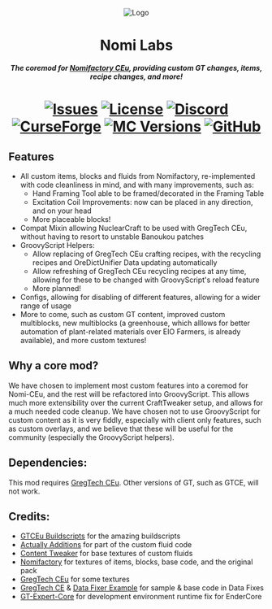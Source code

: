 <p align="center"><img src="https://github.com/Nomi-CEu/Nomi-CEu/assets/103940576/672808a8-0ad0-4d07-809e-08336a928909" alt="Logo"></p>
<h1 align="center">Nomi Labs</h1>
<p align="center"><b><i>The coremod for <a href="https://github.com/Nomi-CEu/Nomi-CEu"> Nomifactory CEu</a>, providing custom GT changes, items, recipe changes, and more!</i></b></p>
<h1 align="center">
    <a href="https://github.com/Nomi-CEu/Nomi-Labs/issues"><img src="https://img.shields.io/github/issues/Nomi-CEu/Nomi-Labs?style=for-the-badge&color=orange" alt="Issues"></a>
    <a href="https://github.com/Nomi-CEu/Nomi-Labs/blob/master/LICENSE"><img src="https://img.shields.io/github/license/Nomi-CEu/Nomi-Labs?style=for-the-badge" alt="License"></a>
    <a href="https://discord.com/invite/zwQzqP8b6q"><img src="https://img.shields.io/discord/927050775073534012?color=5464ec&label=Discord&style=for-the-badge" alt="Discord"></a>
    <br>
    <a href="https://www.curseforge.com/minecraft/mc-mods/nomi-labs"><img src="https://cf.way2muchnoise.eu/932060.svg?badge_style=for_the_badge" alt="CurseForge"></a>
    <a href="https://www.curseforge.com/minecraft/mc-mods/nomi-labs"><img src="https://cf.way2muchnoise.eu/versions/For%20MC_932060_all.svg?badge_style=for_the_badge" alt="MC Versions"></a>
    <a href="https://github.com/Nomi-CEu/Nomi-Labs/releases"><img src="https://img.shields.io/github/downloads/Nomi-CEu/Nomi-Labs/total?sort=semver&logo=github&label=&style=for-the-badge&color=2d2d2d&labelColor=545454&logoColor=FFFFFF" alt="GitHub"></a>
</h1>

## Features
- All custom items, blocks and fluids from Nomifactory, re-implemented with code cleanliness in mind, and with many improvements, such as:
  - Hand Framing Tool able to be framed/decorated in the Framing Table
  - Excitation Coil Improvements: now can be placed in any direction, and on your head
  - More placeable blocks!
- Compat Mixin allowing NuclearCraft to be used with GregTech CEu, without having to resort to unstable Banoukou patches
- GroovyScript Helpers:
  - Allow replacing of GregTech CEu crafting recipes, with the recycling recipes and OreDictUnifier Data updating automatically
  - Allow refreshing of GregTech CEu recycling recipes at any time, allowing for these to be changed with GroovyScript's reload feature
  - More planned!
- Configs, allowing for disabling of different features, allowing for a wider range of usage
- More to come, such as custom GT content, improved custom multiblocks, new multiblocks (a greenhouse, which alllows for better automation of plant-related materials over EIO Farmers, is already available), and more custom textures!
  
## Why a core mod?
We have chosen to implement most custom features into a coremod for Nomi-CEu, and the rest will be refactored into GroovyScript. This allows much more extensibility over the current CraftTweaker setup, and allows for a much needed code cleanup. We have chosen not to use GroovyScript for custom content as it is very fiddly, especially with client only features, such as custom overlays, and we believe that these will be useful for the community (especially the GroovyScript helpers).

## Dependencies:
This mod requires [GregTech CEu](https://github.com/GregTechCEu/GregTech). Other versions of GT, such as GTCE, will not work.

## Credits:
- [GTCEu Buildscripts](https://github.com/GregTechCEu/Buildscripts) for the amazing buildscripts
- [Actually Additions](https://github.com/Ellpeck/ActuallyAdditions) for part of the custom fluid code
- [Content Tweaker](https://github.com/CraftTweaker/ContentTweaker) for base textures of custom fluids
- [Nomifactory](https://github.com/Nomifactory/Nomifactory) for textures of items, blocks, base code, and the original pack
- [GregTech CEu](https://github.com/GregTechCEu/GregTech) for some textures
- [GregTech CE](https://github.com/GregTechCE/GregTech) & [Data Fixer Example](https://github.com/gabor7d2/DataFixerExampleMod) for sample & base code in Data Fixes
- [GT-Expert-Core](https://github.com/GTModpackTeam/GTExpert-Core/tree/master) for development environment runtime fix for EnderCore
